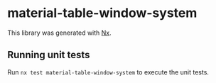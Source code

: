 # material-table-window-system

This library was generated with [Nx](https://nx.dev).

## Running unit tests

Run `nx test material-table-window-system` to execute the unit tests.
